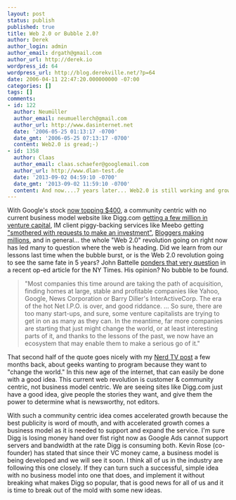 ```yaml
---
layout: post
status: publish
published: true
title: Web 2.0 or Bubble 2.0?
author: Derek
author_login: admin
author_email: drgath@gmail.com
author_url: http://derek.io
wordpress_id: 64
wordpress_url: http://blog.derekville.net/?p=64
date: 2006-04-11 22:47:20.000000000 -07:00
categories: []
tags: []
comments:
- id: 122
  author: Neumüller
  author_email: neumuellerch@gmail.com
  author_url: http://www.dasinternet.net
  date: '2006-05-25 01:13:17 -0700'
  date_gmt: '2006-05-25 07:13:17 -0700'
  content: Web2.0 is gread;-)
- id: 1358
  author: Claas
  author_email: claas.schaefer@googlemail.com
  author_url: http://www.dlan-test.de
  date: '2013-09-02 04:59:10 -0700'
  date_gmt: '2013-09-02 11:59:10 -0700'
  content: And now....7 years later... Web2.0 is still working and growing :)
---
```

With Google's stock [now topping $400](http://moneycentral.msn.com/content/CNBCTV/Articles/Dispatches/P136522.asp), a community centric with no current business model website like Digg.com [getting a few million in venture capital](http://www.siliconvalley.com/mld/siliconvalley/business/financial_markets/venture_capital/13019053.htm), IM client piggy-backing services like Meebo getting ["smothered with requests to make an investment"](http://www.siliconvalley.com/mld/siliconvalley/13164800.htm), [Bloggers making millions](http://today.reuters.com/business/newsArticle.aspx?storyID=nN06182182), and in general... the whole "Web 2.0" revolution going on right now has led many to question where the web is heading.  Did we learn from our lessons last time when the bubble burst, or is the Web 2.0 revolution going to see the same fate in 5 years?  John Battelle [ponders that very question](http://www.nytimes.com/2005/11/18/opinion/18battelle.html?ex=1289970000&amp;en=24406e5d4b2c0bed&amp;ei=5090&amp;partner=rssuserland&amp;emc=rss) in a recent op-ed article for the NY Times.  His opinion?  No bubble to be found.

> "Most companies this time around are taking the path of acquisition, finding homes at large, stable and profitable companies like Yahoo, Google, News Corporation or Barry Diller's InterActiveCorp. The era of the hot Net I.P.O. is over, and good riddance.  ... So sure, there are too many start-ups, and sure, some venture capitalists are trying to get in on as many as they can. In the meantime, far more companies are starting that just might change the world, or at least interesting parts of it, and thanks to the lessons of the past, we now have an ecosystem that may enable them to make a serious go of it."

That second half of the quote goes nicely with my [Nerd TV post](/posts/nerdtv/) a few months back, about geeks wanting to program because they want to "change the world."  In this new age of the internet, that can easily be done with a good idea.  This current web revolution is customer &amp; community centric, not business model centric.  We are seeing sites like Digg.com just have a good idea, give people the stories they want, and give them the power to determine what is newsworthy, not editors.

With such a community centric idea comes accelerated growth because the best publicity is word of mouth, and with accelerated growth comes a business model as it is needed to support and expand the service.  I'm sure Digg is losing money hand over fist right now as Google Ads cannot support servers and bandwidth at the rate Digg is consuming both.  Kevin Rose (co-founder) has stated that since their VC money came, a business model is being developed and we will see it soon.  I think all of us in the industry are following this one closely.  If they can turn such a successful, simple idea with no business model into one that does, and implement it without breaking what makes Digg so popular, that is good news for all of us and it is time to break out of the mold with some new ideas.
